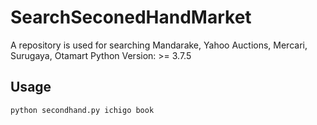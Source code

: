 # SearchSeconedHandMarket

A repository is used for searching Mandarake, Yahoo Auctions, Mercari, Surugaya, Otamart
Python Version: >= 3.7.5

## Usage

```bash
python secondhand.py ichigo book
```
